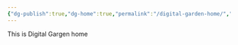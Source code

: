 ```yaml
---
{"dg-publish":true,"dg-home":true,"permalink":"/digital-garden-home/","tags":["gardenEntry"],"dgPassFrontmatter":true,"created":"2025-05-06T12:46:34.813+09:00","updated":"2025-05-06T12:52:09.194+09:00"}
---
```


This is Digital Gargen home